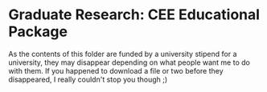 # Graduate Research: CEE Educational Package
As the contents of this folder are funded by a university stipend for a university, they may disappear depending on what people want me to do with them. If you happened to download a file or two before they disappeared, I really couldn't stop you though ;)
